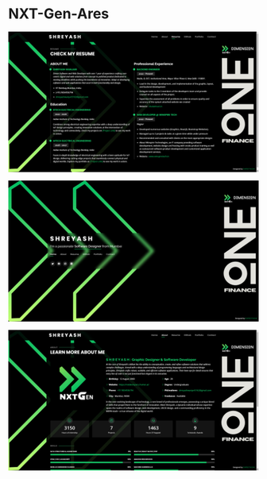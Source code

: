 # NXT-Gen-Ares

![image 1](images/img1.png)


![image 2](images/img2.png)


![image 3](images/img3.png)
